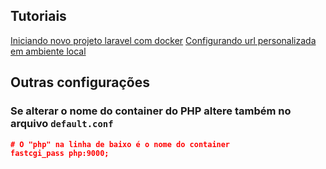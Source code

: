 ## Tutoriais
[Iniciando novo projeto laravel com docker](https://github.com/thiagotrancoso/docker/wiki/Iniciando-novo-projeto-laravel-com-docker)
[Configurando url personalizada em ambiente local](https://github.com/thiagotrancoso/docker/wiki/Configurando-url-personalizada)

## Outras configurações
### Se alterar o nome do container do PHP altere também no arquivo `default.conf`

```json
# O "php" na linha de baixo é o nome do container
fastcgi_pass php:9000;
```
